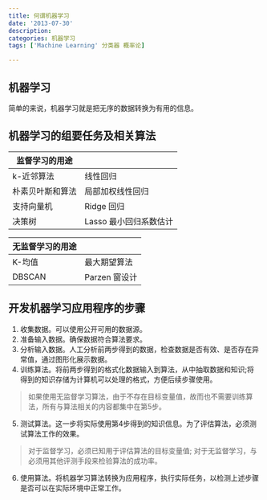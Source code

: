 ```yaml
---
title: 何谓机器学习
date: '2013-07-30'
description: 
categories: 机器学习
tags: ['Machine Learning' 分类器 概率论]

---
```



## 机器学习

简单的来说，机器学习就是把无序的数据转换为有用的信息。

## 机器学习的组要任务及相关算法

| 监督学习的用途  | |
|----------------| ------------- |
| k-近邻算法      | 线性回归       |
| 朴素贝叶斯和算法 | 局部加权线性回归 |
| 支持向量机      | Ridge 回归
| 决策树         | Lasso 最小回归系数估计 |

| 无监督学习的用途 | |
|------------   | ------------- |
| K-均值        | 最大期望算法 | 
| DBSCAN       | Parzen 窗设计 |

## 开发机器学习应用程序的步骤

1. 收集数据。可以使用公开可用的数据源。
2. 准备输入数据。确保数据符合算法要求。
3. 分析输入数据。人工分析前两步得到的数据，检查数据是否有效、是否存在异常值，通过图形化展示数据。
4. 训练算法。将前两步得到的格式化数据输入到算法，从中抽取数据和知识;将得到的知识存储为计算机可以处理的格式，方便后续步骤使用。
  > 如果使用无监督学习算法，由于不存在目标变量值，故而也不需要训练算法，所有与算法相关的内容都集中在第5步。
5. 测试算法。这一步将实际使用第4步得到的知识信息。为了评估算法，必须测试算法工作的效果。
  > 对于监督学习，必须已知用于评估算法的目标变量值;
  > 对于无监督学习，与必须用其他评测手段来检验算法的成功率。
6. 使用算法。将机器学习算法转换为应用程序，执行实际任务，以检测上述步骤是否可以在实际环境中正常工作。
